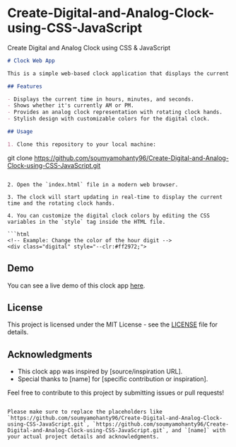 # Create-Digital-and-Analog-Clock-using-CSS-JavaScript
Create Digital and Analog Clock using CSS &amp; JavaScript

```markdown
# Clock Web App

This is a simple web-based clock application that displays the current time in both digital and analog formats. It's built using HTML, CSS, and JavaScript.

## Features

- Displays the current time in hours, minutes, and seconds.
- Shows whether it's currently AM or PM.
- Provides an analog clock representation with rotating clock hands.
- Stylish design with customizable colors for the digital clock.

## Usage

1. Clone this repository to your local machine:

   ```
   git clone https://github.com/soumyamohanty96/Create-Digital-and-Analog-Clock-using-CSS-JavaScript.git
   ```

2. Open the `index.html` file in a modern web browser.

3. The clock will start updating in real-time to display the current time and the rotating clock hands.

4. You can customize the digital clock colors by editing the CSS variables in the `style` tag inside the HTML file.

```html
<!-- Example: Change the color of the hour digit -->
<div class="digital" style="--clr:#ff2972;">
```

## Demo
You can see a live demo of this clock app [here](https://soumyamohanty96.github.io/Create-Digital-and-Analog-Clock-using-CSS-JavaScript/).

## License

This project is licensed under the MIT License - see the [LICENSE](LICENSE) file for details.

## Acknowledgments

- This clock app was inspired by [source/inspiration URL].
- Special thanks to [name] for [specific contribution or inspiration].

Feel free to contribute to this project by submitting issues or pull requests!
```

Please make sure to replace the placeholders like `https://github.com/soumyamohanty96/Create-Digital-and-Analog-Clock-using-CSS-JavaScript.git`, `https://github.com/soumyamohanty96/Create-Digital-and-Analog-Clock-using-CSS-JavaScript.git`, and `[name]` with your actual project details and acknowledgments.
